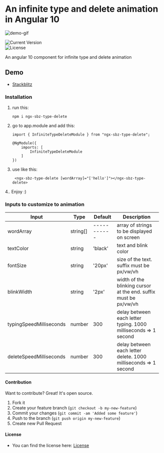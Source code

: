 # An infinite type and delete animation in Angular 10
![demo-gif](https://media.giphy.com/media/BLwsAn4Gs2IVShvRLe/giphy.gif)

![Current Version](https://img.shields.io/badge/Current%20Version-2.0.1-brightgreen>)   
 ![License](https://img.shields.io/badge/License-GNU%20General%20Public%20License%20v3.0-blue)

An angular 10 component for infinite type and delete animation

## Demo
* [Stackblitz]
 
### Installation
1. run this:
   ```shell
   npm i ngx-sbz-type-delete
   ```
2. go to app.module and add this:
   ```shell
   import { InfiniteTypeDeleteModule } from "ngx-sbz-type-delete";
   
   @NgModule({
       imports: [
           InfiniteTypeDeleteModule
       ]
   })
   ```
3. use like this:
   ```shell
    <ngx-sbz-type-delete [wordArray]="['hello']"></ngx-sbz-type-delete>
   ```
4.. Enjoy :)

### Inputs to customize to animation

| Input                   | Type     | Default     | Description                                                      |
| ----------------------- | -------- | ----------- | ---------------------------------------------------------------- |
| wordArray               | string[] | ----------- | array of strings to be displayed on screen                       |
| textColor               | string   | 'black'     | text and blink color                                             |
| fontSize                | string   | '20px'      | size of the text. suffix must be px/vw/vh                        |
| blinkWidth              | string   | '2px'       | width of the blinking cursor at the end. suffix must be px/vw/vh |
| typingSpeedMilliseconds | number   | 300         | delay between each letter typing. 1000 milliseconds => 1 second  |
| deleteSpeedMilliseconds | number   | 300         | delay between each letter delete. 1000 milliseconds => 1 second  |

#### Contribution
Want to contribute? Great!
It's open source.
1. Fork it
2. Create your feature branch (`git checkout -b my-new-feature`)
3. Commit your changes (`git commit -am 'Added some feature'`)
4. Push to the branch (`git push origin my-new-feature`)
5. Create new Pull Request

#### License
* You can find the license here: [License]


[//]: # (
These are reference links used in the body of this note and get stripped out when the markdown processor does its job.
There is no need to format nicely because it shouldn't be seen. Thanks SO - http://stackoverflow.com/questions/4823468/store-comments-in-markdown-syntax)

   [Stackblitz]: <https://stackblitz.com/edit/ngx-sbz-infinite-type-delete?file=src/app/app.component.html>
   [License]: <https://github.com/blakazulu/Ngx-Sbz-Infinite-Type-Delete/blob/main/LICENSE>
